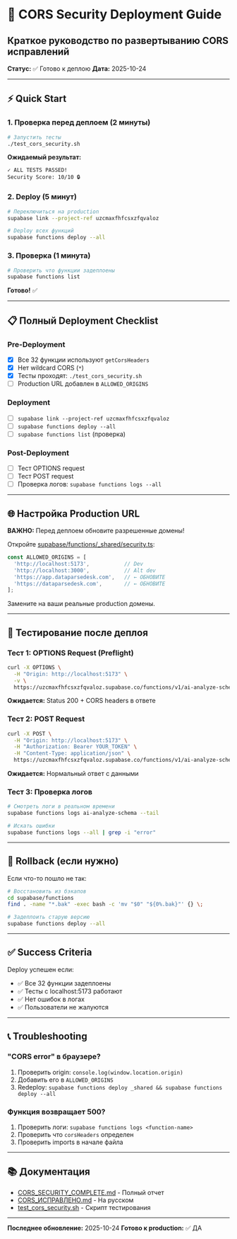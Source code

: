 # 🚀 CORS Security Deployment Guide

## Краткое руководство по развертыванию CORS исправлений

**Статус:** ✅ Готово к деплою
**Дата:** 2025-10-24

---

## ⚡ Quick Start

### 1. Проверка перед деплоем (2 минуты)
```bash
# Запустить тесты
./test_cors_security.sh
```

**Ожидаемый результат:**
```
✓ ALL TESTS PASSED!
Security Score: 10/10 🔒
```

### 2. Deploy (5 минут)
```bash
# Переключиться на production
supabase link --project-ref uzcmaxfhfcsxzfqvaloz

# Deploy всех функций
supabase functions deploy --all
```

### 3. Проверка (1 минута)
```bash
# Проверить что функции задеплоены
supabase functions list
```

**Готово!** ✅

---

## 📋 Полный Deployment Checklist

### Pre-Deployment
- [x] Все 32 функции используют `getCorsHeaders`
- [x] Нет wildcard CORS (`*`)
- [x] Тесты проходят: `./test_cors_security.sh`
- [ ] Production URL добавлен в `ALLOWED_ORIGINS`

### Deployment
- [ ] `supabase link --project-ref uzcmaxfhfcsxzfqvaloz`
- [ ] `supabase functions deploy --all`
- [ ] `supabase functions list` (проверка)

### Post-Deployment
- [ ] Тест OPTIONS request
- [ ] Тест POST request
- [ ] Проверка логов: `supabase functions logs --all`

---

## 🌐 Настройка Production URL

**ВАЖНО:** Перед деплоем обновите разрешенные домены!

Откройте [supabase/functions/_shared/security.ts](supabase/functions/_shared/security.ts):

```typescript
const ALLOWED_ORIGINS = [
  'http://localhost:5173',           // Dev
  'http://localhost:3000',           // Alt dev
  'https://app.dataparsedesk.com',   // ← ОБНОВИТЕ
  'https://dataparsedesk.com',       // ← ОБНОВИТЕ
];
```

Замените на ваши реальные production домены.

---

## 🧪 Тестирование после деплоя

### Тест 1: OPTIONS Request (Preflight)
```bash
curl -X OPTIONS \
  -H "Origin: http://localhost:5173" \
  -v \
  https://uzcmaxfhfcsxzfqvaloz.supabase.co/functions/v1/ai-analyze-schema
```

**Ожидается:** Status 200 + CORS headers в ответе

### Тест 2: POST Request
```bash
curl -X POST \
  -H "Origin: http://localhost:5173" \
  -H "Authorization: Bearer YOUR_TOKEN" \
  -H "Content-Type: application/json" \
  https://uzcmaxfhfcsxzfqvaloz.supabase.co/functions/v1/ai-analyze-schema
```

**Ожидается:** Нормальный ответ с данными

### Тест 3: Проверка логов
```bash
# Смотреть логи в реальном времени
supabase functions logs ai-analyze-schema --tail

# Искать ошибки
supabase functions logs --all | grep -i "error"
```

---

## 🔄 Rollback (если нужно)

Если что-то пошло не так:

```bash
# Восстановить из бэкапов
cd supabase/functions
find . -name "*.bak" -exec bash -c 'mv "$0" "${0%.bak}"' {} \;

# Задеплоить старую версию
supabase functions deploy --all
```

---

## ✅ Success Criteria

Deploy успешен если:
- ✅ Все 32 функции задеплоены
- ✅ Тесты с localhost:5173 работают
- ✅ Нет ошибок в логах
- ✅ Пользователи не жалуются

---

## 📞 Troubleshooting

### "CORS error" в браузере?
1. Проверить origin: `console.log(window.location.origin)`
2. Добавить его в `ALLOWED_ORIGINS`
3. Redeploy: `supabase functions deploy _shared && supabase functions deploy --all`

### Функция возвращает 500?
1. Проверить логи: `supabase functions logs <function-name>`
2. Проверить что `corsHeaders` определен
3. Проверить imports в начале файла

---

## 📚 Документация

- [CORS_SECURITY_COMPLETE.md](CORS_SECURITY_COMPLETE.md) - Полный отчет
- [CORS_ИСПРАВЛЕНО.md](CORS_ИСПРАВЛЕНО.md) - На русском
- [test_cors_security.sh](test_cors_security.sh) - Скрипт тестирования

---

**Последнее обновление:** 2025-10-24
**Готово к production:** ✅ ДА
